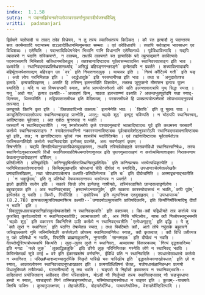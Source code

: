 ```yaml
---
index:  1.1.58
sutra:  न पदान्तद्विर्वचनवरेयलोपस्वरसवर्णानुस्वारदीर्घजश्चर्विधिषु
vritti:  padamanjari
---
```


	द्विर्वचने यलोपादौ च तावत् तदेव विधेयम्, न तु तस्य व्यवस्थितस्य किञ़्चित् । कौ स्त इत्यादौ तु पदान्तस्य सतः कार्यमावादि पदान्तस्य वाऽऽवादेर्विधानमित्युभयथा सम्भवः । एवं वरेविधावपि । तथापि सर्वग्रहाय भावसाधन एव विधिशब्दः । एतेष्विति । पदान्तादिविधेयभेदेन भिन्नानि यानि विधानानि एतेष्वित्यर्थः । पूर्वविधावित्यादि । यद्यपि व्याकरणे न पदानि संस्क्रियन्ते, न वाक्यम्, तथापि वाक्यगते स्त इत्यादिके पदे व्युत्पाद्यमाने कावित्यादेः पदस्यासत्यपि निमित्तत्वे सन्निधानमविरुद्धम् । ततश्चानादिष्टादचः पूर्वत्वसम्भवादस्ति स्थानिवत्त्वप्रसङ्ग इति भावः ।
	दध्यत्रेति । स्थानिवद्भावप्रतिषेधसामर्थ्याद् `असिद्धं बहिरङ्गमन्तरङ्गे` इत्येतदपि न प्रवर्तते । शच्यावित्यादावपि बहिर्भूताजपेक्षत्वाद्यण् बहिरङ्ग एव `वर` इति निपातनादलुक् । यायावर इति । `नित्यं कौटिल्ये गतौ` इति यङ् । अतो लोपः परनिमित्तक इति । ` आर्द्धधातुके` इति परसप्तमीपक्ष इति भावः । तथा च `अनुदात्तेतश्च हलादेः` इत्यत्रादिग्रहणम् । असति हि तस्मिन् हलन्तादिति विज्ञायेत, ततश्च जुगुप्सनो मीमांसन इत्यत्र युज्न स्यादिति । यदि च सा विषयसप्तमी स्यात्, प्रगेव प्रत्ययोत्पत्तेरतो लोपे सति हलन्तत्वादत्रापि युच् सिद्धः स्यात् । यत्तु `अचो यत्` इत्यत्र वक्ष्यति--`अज्ग्रहणं किम्, यावता हलन्ताण्ण्यं वक्ष्यति ? अजन्तभूतपूर्वादपि यथा स्याद्-दित्स्यम्, धित्स्यमिति । तद्विपयसप्समीपक्ष इति वेदितव्यम् । परसप्तमीपक्षे हि प्राक्प्रत्ययोत्पत्तेरतो लोपाभावादनुपपन्नं तत्स्यात् ।
	कण्डूयतेः क्तिनि कृत इति । `क्तिन्नावादिभ्यो वक्तव्यः` इत्यनेनेति भावः । `क्तिचि` इति तु युक्तः पाठः । कण्डूतिरित्यत्राल्लोपस्य स्थानिवत्त्वादुवङ् प्राप्नोति, अस्तु; च्छ्वोः शूठ्` इत्यूट् भविष्यति । न चोठ्यपि स्थानिवत्त्वम्, आदिष्टादचः पूर्वत्वात् । अत एवोठः पुनरुवङ् न भवति ।
	परसवर्णे न स्थानिवद्भवतीति । ननु श्नसोरल्लोपे कृते पश्चादनुस्वारो भवन्नादिष्टादचः पूर्व इति कथमस्य परसवर्णे कर्त्तव्ये स्थानिवत्त्वप्रसङ्गः ? स्यादेतत्स्थानिनो नकारस्यानादिष्टादचः पूर्वत्वादादेशोऽनुस्वारोऽपि स्थानिवद्भावादनादिष्टादचः पूर्व इति, तन्न; न ह्यनादिष्टादचः पूर्वत्वं नाम शास्त्रीयं यदतिदिश्येत । एवं तर्ह्यनादिष्टादचः पूर्वत्वापेक्षेऽचः परस्मिन्नत्यतिदेशे कर्त्तव्ये स्थानिवदादेश इत्येतत् प्रवर्त्तते, अतः सवर्णग्रहणं कृतम् ।
	शिषन्तीति । यद्यपि शिण्ढीत्येवानुस्वारविधेरप्युदाहरणम्, तथापि तस्मिन्नेवोदाहृते परसवर्णविधौ स्थानिवत्त्वनिषेधः, तस्य स्थानिनोऽनुस्वारस्यापि विधौ स्थानिवत्त्वप्रतिषेधमन्तरेणानुपपन्न इति पृथगनुस्वारग्रहणं न कर्त्तव्यमित्याशङ्का निराकरणाय केवलानुस्वारोदाहरणं दर्शितम् ।
	प्रतिदीव्नेति । प्रतिपूर्वाद्दिवेः `कनिन्युवृषितक्षिराजिधन्विद्युप्रतिदिवः` इति कनिन्प्रत्ययः भस्येत्यधिकृत्येति । परनिमित्तकत्वोपपादनार्थः । किमिदमुक्तम्हलि चोपधायां चेति दीर्घत्वं न स्यादिति, उपधायाञ्चेत्येतल्लेखकैः प्रमादाल्लिखितम्, तथा चोपधायाञ्चेत्यत्र वक्ष्यति-प्रतिदीव्नेत्यत्र `हलि च` इति दीर्घत्वमिति । अस्माद्वचनाद्भवतीति । `न भकुर्छुराम्` इति तु प्रतिषेधो रेफवकारान्तस्य भस्येत्यत्र न प्रवर्त्तते ।
	झलो झलीति सलोप इति । सकारे सिचो लोप इत्येतत्तु नाश्रीयते, तस्मिंस्त्वाश्रिते छान्दसत्वाद्वर्णलोपः ।
	बहुखट्वक इति । अत्र स्थानिवद्भावद् `ह्रस्वान्तेऽन्त्यात्पूर्वम्` इति खकारा कारस्योदात्तत्वं न भवति,`कपि पूर्वम्` इत्येतदेव तु भवति । किर्योः, गिर्योरिति । `कृग्रोरिच्च` इति व्युत्पत्तिपक्ष एतदुदाहृतम् । `उपाधायाञ्च` (8.2.78) इत्यत्रत्वव्युत्पत्तिपक्षमाश्रित्य वक्ष्यति--`उणादयोऽव्युत्पन्नानि प्रातिपदिकानि, इति किर्योगिर्योरित्यादिषु दीर्घो न भवति` इति ।
	`क्विलुगुपधात्वचङ्परनिर्ह्रासकुत्वेष्वजादेशो न स्थानिवद्भवति` इति वक्तव्यम् । क्वि-क्वौ यद्विधीयते तत्र कर्त्तव्ये यत्र कुत्रचित् कृतोऽजादेशो न स्थानिवद्भवतीति; लवमाचक्षाणो लौः, अत्र णिचि यष्टिलोपः, यश्च क्वौ णिलोपस्तदुभयमपि `च्छ्वोः शूठ्` इति वकारस्य क्विनिमित्ते ऊठि कर्तव्ये न स्थानिवद्भवतीति `एत्येधत्यूठ्सु` इति वृद्धिः । ये तु `क्वौ लुप्तं न स्थानिवत्` इति पठन्ति तेषामेतन्न स्यात् । तथा पिपठिषतेः क्वौ, अतो लोपे नपुंसके बहुवचने जसिझल्लक्षणे नुमि जस्निमित्तेऽपि कर्त्तव्येऽयो लोपस्य स्थानिवत्त्वनिषेधः स्यात्, क्वौ कृतत्वात् । क्वौ विधिं प्रतीत्यत्र तु पक्षे प्रतिषेधो न भवति, पिपठीषि ब्राह्मणकुलानि, नुम्यसति `सान्तमहतः` इति दीर्घत्वं न भवति । देवयतेर्द्यूरित्यत्रोभयथापि सिध्यति । लुक्-लुका लुप्ते न स्थानिवत्, आमलक्या विकारफलम् `नित्यं वृद्धशरादिभ्यः` इति मयटः `फले लुक्` `लुक्तद्धितलुकि` इति ङीपो लुक् परिनिमित्तकः यस्येति लोपे न स्थानिवद् भवति । केचित्त्वेतदर्थं सूत्रे वरई = वरे इति ईकारप्रश्लेषं वर्णयन्ति, ईविधिं प्रति न स्थानिवदिति । उपधात्वेउपधात्वे कर्तव्ये न स्थानिवत् । परिख#आशब्दाच्चातुरर्थिके णिकृते पारिखे भवः पारिखीय इति `वृद्धादकेकान्तखोपधात्` इति छो न स्यात्, आकारलोपस्य स्थानिवत्त्वादनुपधाखकार इति । प्रत्ययविधिविषयं चैतत्, यत्रोपधासंज्ञानिबन्धन प्रत्ययो विधातुमिष्यते तत्रैवेत्यर्थः, घटयतीत्यादौ तु तन्न भवति । चङ्परो ये निर्हासो ह्रस्वस्तत्र न स्थानिवद्भवति--वादितवन्तं प्रयोजितवान् अवीवदद् वीणां परिवादकेन, योऽसौ णौ णिर्लुप्यते तस्य स्थानिवद्भावाद् णौ चङ्युपधाया ह्रस्वो न स्यात्, यश्चङ्परो णिर्न तस्मिन्नङ्गस्योपधा, यस्मिंश्चाङ्गस्योपधा न चङ्पर इति । कुत्वम्--पाचयतेः क्तिचि पाक्तिः । कुत्वमुपलक्षणम् । लेहयतेर्लेढिः, दोहयतेर्दोग्धिः, याचयतेर्याक्तिः, वेशयतेर्वेष्टिरित्यादि ।।
